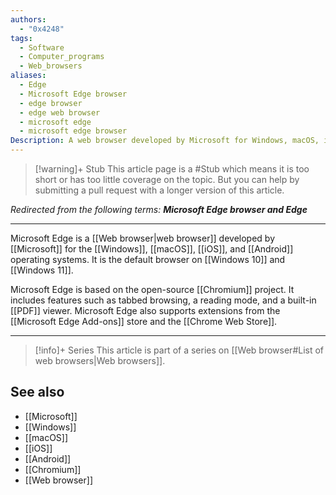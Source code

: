 ```yaml
---
authors:
  - "0x4248"
tags:
  - Software
  - Computer_programs
  - Web_browsers
aliases: 
  - Edge
  - Microsoft Edge browser
  - edge browser
  - edge web browser
  - microsoft edge
  - microsoft edge browser
Description: A web browser developed by Microsoft for Windows, macOS, iOS, and Android operating systems.
---
```

> [!warning]+ Stub
> This article page is a #Stub which means it is too short or has too little coverage on the topic. But you can help by submitting a pull request with a longer version of this article.

*Redirected from the following terms: <strong>Microsoft Edge browser and Edge</strong>*
<hr>

Microsoft Edge is a [[Web browser|web browser]] developed by [[Microsoft]] for the [[Windows]], [[macOS]], [[iOS]], and [[Android]] operating systems. It is the default browser on [[Windows 10]] and [[Windows 11]].

Microsoft Edge is based on the open-source [[Chromium]] project. It includes features such as tabbed browsing, a reading mode, and a built-in [[PDF]] viewer. Microsoft Edge also supports extensions from the [[Microsoft Edge Add-ons]] store and the [[Chrome Web Store]].

---
> [!info]+ Series
> This article is part of a series on [[Web browser#List of web browsers|Web browsers]].

## See also
- [[Microsoft]]
- [[Windows]]
- [[macOS]]
- [[iOS]]
- [[Android]]
- [[Chromium]]
- [[Web browser]]